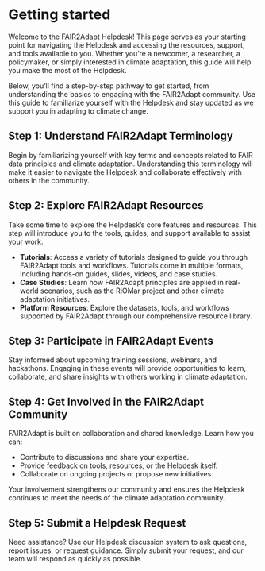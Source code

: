 # Getting started

Welcome to the FAIR2Adapt Helpdesk! This page serves as your starting point for navigating the Helpdesk and accessing the resources, support, and tools available to you. Whether you’re a newcomer, a researcher, a policymaker, or simply interested in climate adaptation, this guide will help you make the most of the Helpdesk.

Below, you’ll find a step-by-step pathway to get started, from understanding the basics to engaging with the FAIR2Adapt community. Use this guide to familiarize yourself with the Helpdesk and stay updated as we support you in adapting to climate change.

## Step 1: Understand FAIR2Adapt Terminology
Begin by familiarizing yourself with key terms and concepts related to FAIR data principles and climate adaptation. Understanding this terminology will make it easier to navigate the Helpdesk and collaborate effectively with others in the community.

## Step 2: Explore FAIR2Adapt Resources
Take some time to explore the Helpdesk’s core features and resources. This step will introduce you to the tools, guides, and support available to assist your work.

- **Tutorials**: Access a variety of tutorials designed to guide you through FAIR2Adapt tools and workflows. Tutorials come in multiple formats, including hands-on guides, slides, videos, and case studies.
- **Case Studies**: Learn how FAIR2Adapt principles are applied in real-world scenarios, such as the RiOMar project and other climate adaptation initiatives.
- **Platform Resources**: Explore the datasets, tools, and workflows supported by FAIR2Adapt through our comprehensive resource library.

## Step 3: Participate in FAIR2Adapt Events
Stay informed about upcoming training sessions, webinars, and hackathons. Engaging in these events will provide opportunities to learn, collaborate, and share insights with others working in climate adaptation.

## Step 4: Get Involved in the FAIR2Adapt Community
FAIR2Adapt is built on collaboration and shared knowledge. Learn how you can:

- Contribute to discussions and share your expertise.
- Provide feedback on tools, resources, or the Helpdesk itself.
- Collaborate on ongoing projects or propose new initiatives.

Your involvement strengthens our community and ensures the Helpdesk continues to meet the needs of the climate adaptation community.

## Step 5: Submit a Helpdesk Request
Need assistance? Use our Helpdesk discussion system to ask questions, report issues, or request guidance. Simply submit your request, and our team will respond as quickly as possible.

